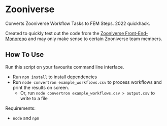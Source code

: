 # Zooniverse

Converts Zooniverse Workflow Tasks to FEM Steps. 2022 quickhack.

Created to quickly test out the code from the [Zooniverse Front-End-Monorepo](https://github.com/zooniverse/front-end-monorepo)
and may only make sense to certain Zooniverse team members.

## How To Use

Run this script on your favourite command line interface.

- Run `npm install` to install dependencies
- Run `node convertron example_workflows.csv` to process workflows and print the results on
  screen.
  - Or, run `node convertron example_workflows.csv > output.csv` to write to a file

Requirements:
- `node` and `npm`
